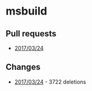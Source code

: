 # msbuild

## Pull requests

* [2017/03/24](https://github.com/Microsoft/msbuild/pull/1905)

## Changes

* [2017/03/24](https://github.com/zebmason/msbuild/commit/931bcce15057c10d19c29dd6312ac5716544010a) - 3722 deletions
